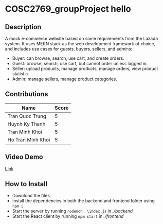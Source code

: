 # COSC2769_groupProject hello

## Description
A mock e-commerce website based on some requirements from the Lazada system. It uses MERN stack as the web development framework of choice, and includes use cases for guests, buyers, sellers, and admins:
- Buyer: can browse, search, use cart, and create orders.
- Guest: browse, search, use cart, but cannot order unless logged in.
- Seller: upload products, manage products, manage orders, view product statistic.
- Admin: manage sellers, manage product categories.

## Contributions
| Name | Score |
|--|--|
| Tran Quoc Trung | 5 |
| Huynh Ky Thanh | 5 |
| Tran Minh Khoi | 5 |
| Ho Tran Minh Khoi | 5 |

## Video Demo
[Link](https://drive.google.com/file/d/1-6YrCtVMPYfnzULX4r5NHgO6aabXSCUI/view?usp=share_link&fbclid=IwAR1dMfwhFuf-RhKgI-azvfr7A6GHkVTmWPby-EgzmStB8fygLleSEb6l-4k)

## How to Install

 - Download the files
 - Install the dependencies in both the backend and frontend folder using `npm i`
 - Start the server by running `nodemon .\index.js` in *./backend*
 - Start the React client by running `npm start` in *./frontend*
